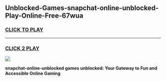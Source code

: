 
## Unblocked-Games-snapchat-online-unblocked-Play-Online-Free-67wua
<h3>
<a href="https://premium76.site?title=snapchat-online-unblocked&ref=26A">CLICK TO PLAY</a></h3>
<hr>

<h3>
<a href="https://premium76.site?title=snapchat-online-unblocked&ref=26A">CLICK 2 PLAY</a>
  
</h3>

<a href="https://premium76.site?title=snapchat-online-unblocked&ref=26A"><img src="https://clearcache.store/games.png"></a>


**snapchat-online-unblocked games unblocked: Your Gateway to Fun and Accessible Online Gaming**
